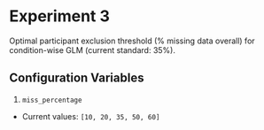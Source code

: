 # Experiment 3
Optimal participant exclusion threshold (% missing data overall) for condition-wise GLM (current standard: 35%).

## Configuration Variables
1. `miss_percentage`
  - Current values: `[10, 20, 35, 50, 60]`
